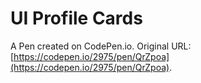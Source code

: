 # UI Profile Cards

A Pen created on CodePen.io. Original URL: [https://codepen.io/2975/pen/QrZpoa](https://codepen.io/2975/pen/QrZpoa).

